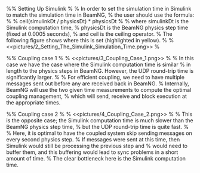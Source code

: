 %% Setting Up Simulink
%
% In order to set the simulation time in Simulink to match the simulation time in BeamNG, 
% the user should use the formula:
%
%  ceil(simulinkDt / physicsDt) * physicsDt
%
% where simulinkDt is the Simulink computation time, 
% physicsDt is the BeamNG physics step time (fixed at 0.0005 seconds), 
% and ceil is the ceiling operator.
% The following figure shows where this is set (highlighted in yellow).
%
% <<pictures/2_Setting_The_Simulink_Simulation_Time.png>>
%

%% Coupling case 1
%
% <<pictures/3_Coupling_Case_1.png>>
%
% In this case we have the case where the Simulink computation time is similar 
% in length to the physics steps in BeamNG. However, the UDP round-trip time is significantly larger.
%
% For efficient coupling, we need to have multiple messages sent out before any are received back in BeamNG. 
% Internally, BeamNG will use the two given time measurements to compute the optimal coupling management, 
% which will send, receive and block execution at the appropriate times.

%% Coupling case 2
%
% <<pictures/4_Coupling_Case_2.png>>
%
% This is the opposite case; the Simulink computation time is much slower than the BeamNG physics step time, 
% but the UDP round-trip time is quite fast.
%
% Here, it is optimal to have the coupled system skip sending messages on every second physics step. 
% If messages were sent at this time, then Simulink would still be processing the previous step and 
% would need to buffer them, and this buffering would lead to sync problems in a short amount of time. 
% The clear bottleneck here is the Simulink computation time. 